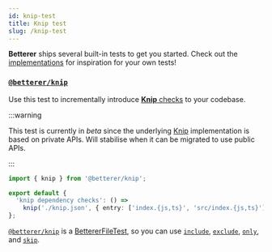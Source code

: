 ```yaml
---
id: knip-test
title: Knip test
slug: /knip-test
---
```


**Betterer** ships several built-in tests to get you started. Check out the [implementations](https://github.com/phenomnomnominal/betterer/blob/master/packages/knip/src/knip.ts) for inspiration for your own tests!

### [`@betterer/knip`](https://www.npmjs.com/package/@betterer/knip)

Use this test to incrementally introduce [**Knip** checks](https://knip.dev/) to your codebase.

:::warning

This test is currently in *beta* since the underlying [Knip](https://knip.dev/)
implementation is based on private APIs. Will stabilise when it can be migrated to
use public APIs.

:::

```typescript
import { knip } from '@betterer/knip';

export default {
  'knip dependency checks': () =>
    knip('./knip.json', { entry: ['index.{js,ts}', 'src/index.{js,ts}'] }, '--strict').include('./src/*.ts')
};
```

[`@betterer/knip`](https://www.npmjs.com/package/@betterer/knip) is a [BettererFileTest](./betterer.bettererfiletest), so you can use [`include`](./betterer.bettererresolvertest.include), [`exclude`](./betterer.bettererresolvertest.exclude), [`only`](betterer.bettererresolvertest.only), and [`skip`](betterer.bettererresolvertest.skip).
